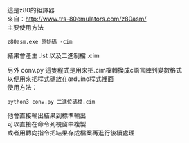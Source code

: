 這是z80的組譯器  
來自：http://www.trs-80emulators.com/z80asm/  
主要使用方法
```
z80asm.exe 原始碼 -cim
```
結果會產生 .lst 以及二進制檔 .cim  

另外 conv.py 這隻程式是用來把.cim檔轉換成c語言陣列變數格式  
以便用來把程式碼放在arduino程式裡面  
使用方法：
```
python3 conv.py 二進位碼檔.cim
```
他會直接輸出結果到標準輸出  
可以直接在命令列視窗中複製  
或者用轉向指令把結果存成檔案再進行後續處理  
